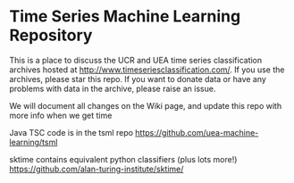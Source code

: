 # Time Series Machine Learning Repository

This is a place to discuss the UCR and UEA time series classification archives hosted at http://www.timeseriesclassification.com/. If you use the archives, please star this repo. If you want to donate data or have any problems with data in the archive, please raise an issue.

We will document all changes on the Wiki page, and update this repo with more info when we get time

Java TSC code is in the tsml repo
https://github.com/uea-machine-learning/tsml

sktime contains equivalent python classifiers (plus lots more!)
https://github.com/alan-turing-institute/sktime/


